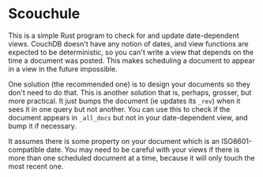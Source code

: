Scouchule
=========

This is a simple Rust program to check for and update date-dependent views. CouchDB doesn't have any notion of dates, and view functions are expected to be deterministic, so you can't write a view that depends on the time a document was posted. This makes scheduling a document to appear in a view in the future impossible.

One solution (the recommended one) is to design your documents so they don't need to do that. This is another solution that is, perhaps, grosser, but more practical. It just bumps the document (ie updates its `_rev`) when it sees it in one query but not another. You can use this to check if the document appears in `_all_docs` but not in your date-dependent view, and bump it if necessary.

It assumes there is some property on your document which is an ISO8601-compatible date. You may need to be careful with your views if there is more than one scheduled document at a time, because it will only touch the most recent one.
